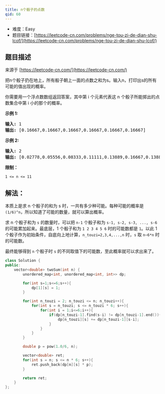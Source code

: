 ```yaml
---
title: n个骰子的点数
qid: 60
---
```



- 难度：Easy
- 题目链接：[https://leetcode-cn.com/problems/nge-tou-zi-de-dian-shu-lcof/](https://leetcode-cn.com/problems/nge-tou-zi-de-dian-shu-lcof/)


## 题目描述

来源于 [https://leetcode-cn.com/](https://leetcode-cn.com/)

<p>把n个骰子扔在地上，所有骰子朝上一面的点数之和为s。输入n，打印出s的所有可能的值出现的概率。</p>



<p>你需要用一个浮点数数组返回答案，其中第 i 个元素代表这 n 个骰子所能掷出的点数集合中第 i 小的那个的概率。</p>



<p><strong>示例 1:</strong></p>

<pre><strong>输入:</strong> 1
<strong>输出:</strong> [0.16667,0.16667,0.16667,0.16667,0.16667,0.16667]
</pre>

<p><strong>示例&nbsp;2:</strong></p>

<pre><strong>输入:</strong> 2
<strong>输出:</strong> [0.02778,0.05556,0.08333,0.11111,0.13889,0.16667,0.13889,0.11111,0.08333,0.05556,0.02778]</pre>



<p><strong>限制：</strong></p>

<p><code>1 &lt;= n &lt;= 11</code></p>


## 解法：

本质上是求 n 个骰子的和为 s 时，一共有多少种可能。每种可能的概率是 `(1/6)^n`，所以知道了可能的数量，就可以算出概率。

求 n 个骰子和为 `s` 的数量时，可以把 `n-1` 个骰子和为 `s-1, s-2, s-3, ..., s-6` 的可能累加起来。最底层，1 个骰子和为 `1 2 3 4 5 6` 时的可能数都是 `1`。以此 1 个骰子作为初始条件，自底向上地计算，`n_touzi=2,3,4,...,n` 时，`s` 取 `n~6*n` 时的可能数。

最终能够得到 `n` 个骰子时 `s` 的不同取值下的可能数，至此概率就可以求出来了。

```c++
class Solution {
public:
    vector<double> twoSum(int n) {
        unordered_map<int, unordered_map<int, int>> dp;

        for(int s=1;s<=6;s++){
            dp[1][s] = 1;
        }

        for(int n_touzi = 2; n_touzi <= n; n_touzi++){
            for(int s = n_touzi; s <= n_touzi * 6; s++){
                for(int i = 1;i<=6;i++){
                    if(dp[n_touzi-1].find(s-i) != dp[n_touzi-1].end()){
                        dp[n_touzi][s] += dp[n_touzi-1][s-i];
                    }
                }
            }
        }

        double p = pow(1.0/6, n);

        vector<double> ret;
        for(int s = n; s <= n * 6; s++){
            ret.push_back(dp[n][s] * p);
        }

        return ret;
    }
};
```